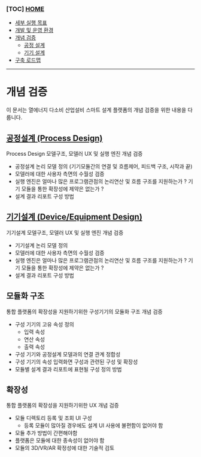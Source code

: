 ### [TOC] [HOME](/docs)

- [세부 실행 목표](/docs/concept.md)
- [개발 및 운영 환경](/docs/devops)
- [개념 검증](/docs/poc)
  - [공정 설계](./process-design.md)
  - [기기 설계](./device-design.md)
- [구축 로드맵](/docs/roadmap)

---

# 개념 검증

이 문서는 열에너지 다소비 산업설비 스마트 설계 플랫폼의 개념 검증을 위한 내용을 다룹니다.

## [공정설계 (Process Design)](./process-design.md)

Process Design 모델구조, 모델러 UX 및 실행 엔진 개념 검증

- 공정설계 논리 모델 정의 (기기모듈간의 연결 및 흐름제어, 피드백 구조, 시작과 끝)
- 모델러에 대한 사용자 측면의 수월성 검증
- 실행 엔진은 얼마나 많은 프로그램관점의 논리연산 및 흐름 구조를 지원하는가 ? 기기 모듈을 통한 확장성에 제약은 없는가 ?
- 설계 결과 리포트 구성 방법

## [기기설계 (Device/Equipment Design)](./device-design.md)

기기설계 모델구조, 모델러 UX 및 실행 엔진 개념 검증

- 기기설계 논리 모델 정의
- 모델러에 대한 사용자 측면의 수월성 검증
- 실행 엔진은 얼마나 많은 프로그램관점의 논리연산 및 흐름 구조를 지원하는가 ? 기기 모듈을 통한 확장성에 제약은 없는가 ?
- 설계 결과 리포트 구성 방법

## 모듈화 구조

통합 플랫폼의 확장성을 지원하기위한 구성기기의 모듈화 구조 개념 검증

- 구성 기기의 고유 속성 정의
  - 입력 속성
  - 연산 속성
  - 출력 속성
- 구성 기기와 공정설계 모델과의 연결 관계 정합성
- 구성 기기의 속성 입력화면 구성과 관련된 구성 및 확장성
- 모듈별 설계 결과 리포트에 표현될 구성 정의 방법

## 확장성

통합 플랫폼의 확장성을 지원하기위한 UX 개념 검증

- 모듈 디렉토리 등록 및 조회 UI 구성
  - 등록 모듈이 많아질 경우에도 설계 UI 사용에 불편함이 없어야 함
- 모듈 추가 방법이 간편해야함
- 플랫폼은 모듈에 대한 종속성이 없어야 함
- 모듈의 3D/VR/AR 확정성에 대한 기술적 검토
